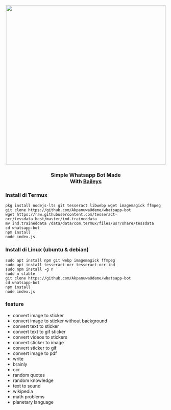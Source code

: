 <p align="center">
  <img src="https://i.postimg.cc/4Zz0WjN0/IMG-20210202-071517-319.jpg" width=500/>
</p>

<div align="center"><h3>Simple Whatsapp Bot Made <br>With <a href="https://github.com/adiwajshing/Baileys">Baileys</a></h3></div> 

### Install di Termux
````
pkg install nodejs-lts git tesseract libwebp wget imagemagick ffmpeg
git clone https://github.com/AkpanuwaUdeme/whatsapp-bot
wget https://raw.githubusercontent.com/tesseract-ocr/tessdata_best/master/ind.traineddata
mv ind.traineddata /data/data/com.termux/files/usr/share/tessdata 
cd whatsapp-bot
npm install
node index.js
````

### Install di Linux (ubuntu & debian)
```
sudo apt install npm git webp imagemagick ffmpeg
sudo apt install tesseract-ocr tesseract-ocr-ind
sudo npm install -g n
sudo n stable
git clone https://github.com/AkpanuwaUdeme/whatsapp-bot
cd whatsapp-bot
npm install
node index.js
```

### feature
- convert image to sticker
- convert image to sticker without background
- convert text to sticker
- convert text to gif sticker
- convert videos to stickers
- convert sticker to image
- convert sticker to gif
- convert image to pdf
- write
- brainly
- ocr
- random quotes
- random knowledge
- text to sound
- wikipedia
- math problems
- planetary language
```
